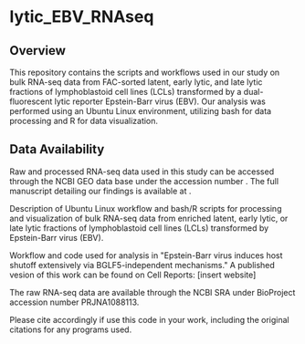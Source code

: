 # lytic_EBV_RNAseq
## Overview
This repository contains the scripts and workflows used in our study on bulk RNA-seq data from FAC-sorted latent, early lytic, and late lytic fractions of lymphoblastoid cell lines (LCLs) transformed by a dual-fluorescent lytic reporter Epstein-Barr virus (EBV). Our analysis was performed using an Ubuntu Linux environment, utilizing bash for data processing and R for data visualization. 
## Data Availability
Raw and processed RNA-seq data used in this study can be accessed through the NCBI GEO data base under the accession number <to be provided>. The full manuscript detailing our findings is available at <DOI to be provided>.

Description of Ubuntu Linux workflow and bash/R scripts for processing and visualization of bulk RNA-seq data from enriched latent, early lytic, or late lytic fractions of lymphoblastoid cell lines (LCLs) transformed by Epstein-Barr virus (EBV).

Workflow and code used for analysis in "Epstein-Barr virus induces host shutoff extensively via BGLF5-independent mechanisms." A published vesion of this work can be found on Cell Reports: [insert website]

The raw RNA-seq data are available through the NCBI SRA under BioProject accession number PRJNA1088113.

Please cite accordingly if use this code in your work, including the original citations for any programs used.
